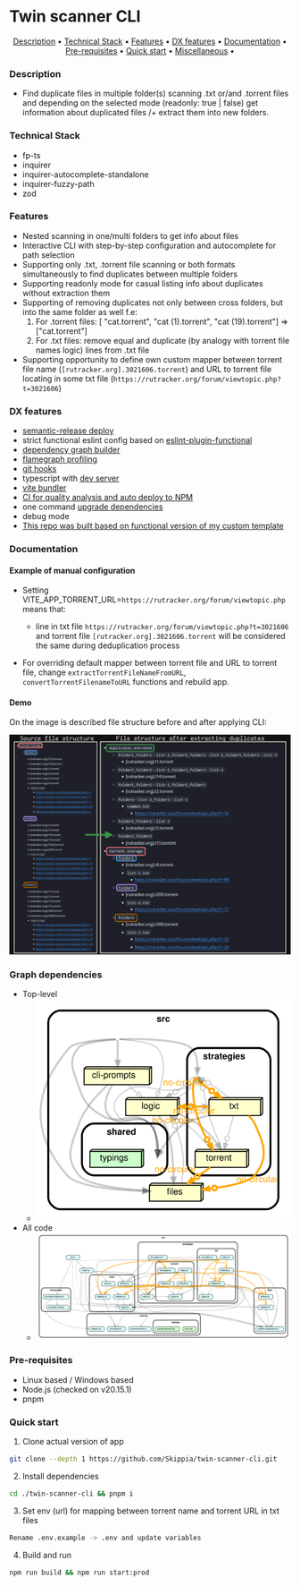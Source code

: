 # Twin scanner CLI

<p align="center">
  <a href="#description">Description</a> •
  <a href="#technical-stack">Technical Stack</a> •
  <a href="#features">Features</a> •
  <a href="#dx-features">DX features</a> •
  <a href="#documentation">Documentation</a> •
  <a href="#pre-requisites">Pre-requisites</a> •
  <a href="#quick-start">Quick start</a> •
  <a href="#miscellaneous">Miscellaneous</a> •
</p>

### Description
- Find duplicate files in multiple folder(s) scanning .txt or/and .torrent files and depending on the selected mode (readonly: true | false) get information about duplicated files /+ extract them into new folders.

### Technical Stack
- fp-ts
- inquirer
- inquirer-autocomplete-standalone
- inquirer-fuzzy-path
- zod

### Features

- Nested scanning in one/multi folders to get info about files
- Interactive CLI with step-by-step configuration and autocomplete for path selection
- Supporting only .txt, .torrent file scanning or both formats simultaneously to find duplicates between multiple folders
- Supporting readonly mode for casual listing info about duplicates without extraction them
- Supporting of removing duplicates not only between cross folders, but into the same folder as well f.e:
  1. For .torrent files: [ "cat.torrent", "cat (1).torrent", "cat (19).torrent"] => ["cat.torrent"]
  2. For .txt files: remove equal and duplicate (by analogy with torrent file names logic) lines from .txt file
- Supporting opportunity to define own custom mapper between torrent file name (`[rutracker.org].3021606.torrent`) and URL to torrent file locating in some txt file (`https://rutracker.org/forum/viewtopic.php?t=3021606`)

### DX features

- [semantic-release deploy](https://github.com/semantic-release/semantic-release)
- strict functional eslint config based on [eslint-plugin-functional](https://www.npmjs.com/package/eslint-plugin-functional)
- [dependency graph builder](https://github.com/sverweij/dependency-cruiser)
- [flamegraph profiling](https://github.com/davidmarkclements/0x)
- [git hooks](https://github.com/toplenboren/simple-git-hooks)
- typescript with [dev server](https://tsx.is/)
- [vite bundler](https://vite.dev/)
- [CI for quality analysis and auto deploy to NPM](.github/workflows)
- one command [upgrade dependencies](https://github.com/raineorshine/npm-check-updates)
- debug mode
- [This repo was built based on functional version of my custom template](https://github.com/Skippia/Universal-starter-templates)

### Documentation

#### Example of manual configuration

- Setting VITE_APP_TORRENT_URL=`https://rutracker.org/forum/viewtopic.php` means that:
  - line in txt file `https://rutracker.org/forum/viewtopic.php?t=3021606` and
 torrent file `[rutracker.org].3021606.torrent` will be considered the same during deduplication process

- For overriding default mapper between torrent file and URL to torrent file, change `extractTorrentFileNameFromURL`, `convertTorrentFilenameToURL` functions and rebuild app.

#### Demo

On the image is described file structure before and after applying CLI:

![Demo](https://github.com/Skippia/twin-scanner-cli/blob/master/docs/diagram.png?raw=true)

### Graph dependencies
- Top-level
  - ![SVG](https://github.com/Skippia/twin-scanner-cli/blob/master/docs/dependency-graph-top-level.svg?raw=true)
- All code
  - ![All code](https://github.com/Skippia/twin-scanner-cli/blob/master/docs/dependency-graph-nested.svg?raw=true)

### Pre-requisites

- Linux based / Windows based
- Node.js (checked on v20.15.1)
- pnpm

### Quick start

1. Clone actual version of app
```sh
git clone --depth 1 https://github.com/Skippia/twin-scanner-cli.git
```
2. Install dependencies
```sh
cd ./twin-scanner-cli && pnpm i
```
3. Set env (url) for mapping between torrent name and torrent URL in txt files
```sh
Rename .env.example -> .env and update variables
```
4. Build and run
```sh
npm run build && npm run start:prod
```

